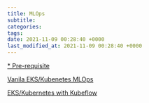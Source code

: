 ```yaml
---
title: MLOps
subtitle: 
categories: 
tags: 
date: 2021-11-09 00:28:40 +0000
last_modified_at: 2021-11-09 00:28:40 +0000
---
```


[* Pre-requisite](MLOps%2058439b31ba5142e2b6ba30df041b3f06/Pre-requisite%200e753094211b48d8b1d89b05db2c0105.md)

[Vanila EKS/Kubenetes MLOps](MLOps%2058439b31ba5142e2b6ba30df041b3f06/Vanila%20EKS%20Kubenetes%20MLOps%20ce0900870e1d4dc1a1fb728c57535627.md)

[EKS/Kubernetes with Kubeflow](MLOps%2058439b31ba5142e2b6ba30df041b3f06/EKS%20Kubernetes%20with%20Kubeflow%20186e1654114e40f1b48b250c8ddc914d.md)